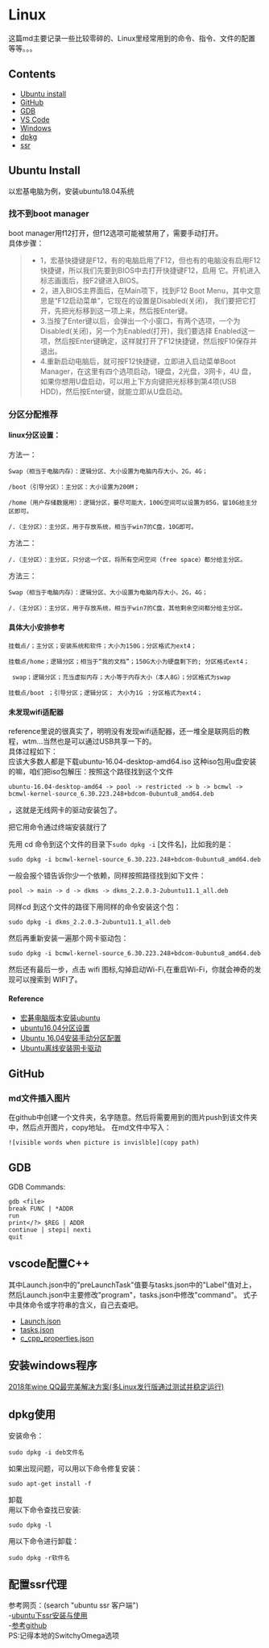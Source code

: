 # Linux
这篇md主要记录一些比较零碎的、Linux里经常用到的命令、指令、文件的配置等等。。。
## Contents
- [Ubuntu install](#ubuntu)
- [GitHub](#github)
- [GDB](#gdb)
- [VS Code](#vscode)
- [Windows](#exe)
- [dpkg](#dpkg)
- [ssr](#ssr)
<span id="ubuntu"></span>
## Ubuntu Install
以宏基电脑为例，安装ubuntu18.04系统
### 找不到boot manager
boot manager用f12打开，但f12选项可能被禁用了，需要手动打开。  
具体步骤：
> * 1，宏基快捷键是F12，有的电脑启用了F12，但也有的电脑没有启用F12快捷键，所以我们先要到BIOS中去打开快捷键F12，启用
它。开机进入标志画面后，按F2键进入BIOS。
> * 2，进入BIOS主界面后，在Main项下，找到F12 Boot Menu，其中文意思是“F12启动菜单”，它现在的设置是Disabled(关闭)，
我们要把它打开，先把光标移到这一项上来，然后按Enter键。
> * 3.当按了Enter键以后，会弹出一个小窗口，有两个选项，一个为Disabled(关闭)，另一个为Enabled(打开)，我们要选择
Enabled这一项，然后按Enter键确定，这样就打开了F12快捷键，然后按F10保存并退出。
> * 4.重新启动电脑后，就可按F12快捷键，立即进入启动菜单Boot Manager，在这里有四个选项启动，1硬盘，2光盘，3网卡，4U
盘，如果你想用U盘启动，可以用上下方向键把光标移到第4项(USB HDD)，然后按Enter键，就能立即从U盘启动。
### 分区分配推荐
#### linux分区设置：  
方法一：
```
Swap（相当于电脑内存）：逻辑分区、大小设置为电脑内存大小，2G，4G；

/boot（引导分区）：主分区：大小设置为200M；

/home（用户存储数据用）：逻辑分区，要尽可能大，100G空间可以设置为85G，留10G给主分区即可。

/.（主分区）：主分区，用于存放系统，相当于win7的C盘，10G即可。
```
方法二：
```
/.（主分区）：主分区，只分这一个区，将所有空闲空间（free space）都分给主分区。
```
方法三：
```
Swap（相当于电脑内存）：逻辑分区、大小设置为电脑内存大小，2G，4G；

/.（主分区）：主分区，用于存放系统，相当于win7的C盘，其他剩余空间都分给主分区。
```
#### 具体大小安排参考
```
挂载点/；主分区；安装系统和软件；大小为150G；分区格式为ext4； 

挂载点/home；逻辑分区；相当于“我的文档”；150G大小为硬盘剩下的; 分区格式ext4； 

 swap；逻辑分区；充当虚拟内存；大小等于内存大小（本人8G）；分区格式为swap 

挂载点/boot ；引导分区；逻辑分区； 大小为1G ；分区格式为ext4；
```
#### 未发现wifi适配器
reference里说的很真实了，明明没有发现wifi适配器，还一堆全是联网后的教程，wtm...当然也是可以通过USB共享一下的。  
具体过程如下：  
应该大多数人都是下载ubuntu-16.04-desktop-amd64.iso 这种iso包用u盘安装的嘛，咱们把iso包解压：按照这个路径找到这个文件
```
ubuntu-16.04-desktop-amd64 -> pool -> restricted -> b -> bcmwl -> bcmwl-kernel-source_6.30.223.248+bdcom-0ubuntu8_amd64.deb
```
，这就是无线网卡的驱动安装包了。

把它用命令通过终端安装就行了

先用 cd 命令到这个文件的目录下```sudo dpkg -i``` [文件名]，比如我的是：
```
sudo dpkg -i bcmwl-kernel-source_6.30.223.248+bdcom-0ubuntu8_amd64.deb
```
一般会报个错告诉你少一个依赖，同样按照路径找到如下文件：
```
pool -> main -> d -> dkms -> dkms_2.2.0.3-2ubuntu11.1_all.deb
```
同样cd 到这个文件的路径下用同样的命令安装这个包：
```
sudo dpkg -i dkms_2.2.0.3-2ubuntu11.1_all.deb
```
然后再重新安装一遍那个网卡驱动包：
```
sudo dpkg -i bcmwl-kernel-source_6.30.223.248+bdcom-0ubuntu8_amd64.deb
```
然后还有最后一步，点击 wifi 图标,勾掉启动Wi-Fi,在重启Wi-Fi，你就会神奇的发现可以搜索到 WIFI了。
#### Reference
- [宏碁电脑版本安装ubuntu](https://www.jianshu.com/p/1b66f5c78025)
- [ubuntu16.04分区设置](https://blog.csdn.net/zhangxiangweide/article/details/74779652)
- [Ubuntu 16.04安装手动分区配置](https://blog.csdn.net/qq_27623521/article/details/78836988)
- [Ubuntu离线安装网卡驱动](https://blog.csdn.net/ifmvo/article/details/54023628)
<span id="github"></span>
## GitHub
### md文件插入图片
在github中创建一个文件夹，名字随意。然后将需要用到的图片push到该文件夹中，然后点开图片，copy地址。
在md文件中写入：
```
![visible words when picture is invislble](copy path)
```
<span id="gdb"></span>
## GDB
GDB Commands:
```
gdb <file>  
break FUNC | *ADDR  
run  
print</?> $REG | ADDR
continue | stepi| nexti
quit
```
<span id="vscode"></span>
## vscode配置C++
其中Launch.json中的"preLaunchTask"值要与tasks.json中的"Label"值对上，然后Launch.json中主要修改"program"，tasks.json中修改"command"。
式子中具体命令或字符串的含义，自己去查吧。  
- [Launch.json](https://github.com/ruishaopu561/Configurations/blob/master/Linux/Launch.json)
- [tasks.json](https://github.com/ruishaopu561/Configurations/blob/master/Linux/tasks.json)  
- [c_cpp_properties.json](https://github.com/ruishaopu561/Configurations/blob/master/Linux/c_cpp_properties.json)
<span id="exe"></span>
## 安装windows程序
[2018年wine QQ最完美解决方案(多Linux发行版通过测试并稳定运行)](https://www.lulinux.com/archives/1319)
<span id="dpkg"></span>
## dpkg使用
安装命令：
```
sudo dpkg -i deb文件名
```
如果出现问题，可以用以下命令修复安装：
 ```
 sudo apt-get install -f
 ```
 卸载  
 用以下命令查找已安装:  
 ```
 sudo dpkg -l
 ```
 用以下命令进行卸载：  
 ```
 sudo dpkg -r软件名
 ```
<span id="ssr"></span>
## 配置ssr代理
参考网页：(search "ubuntu ssr 客户端")  
-[ubuntu下ssr安装与使用](http://cache.baiducontent.com/c?m=9d78d513d98411e804abd3690d679627594380122ba7a4020ea28438e3732844506793ac57260775a3d13b275fa0131aacb2776536703daade8dcd5dddccca737cd4666e370b8636438e46b2895b73c522c35dbaae19e3baf137&p=9e759a4ed1d817e60be296271156&newp=86759a4ed18518b905f5c7710f0c92695d0fc20e3cd0c44324b9d71fd325001c1b69e7bf23211701d4c0796207ad4859e1f53170301766dada9fca458ae7c46e769e7a2c&user=baidu&fm=sc&query=ubuntu+ssr+%BF%CD%BB%A7%B6%CB&qid=da660653000f057e&p1=8)  
-[参考github](https://github.com/FelisCatus/SwitchyOmega/releases)  
PS:记得本地的SwitchyOmega选项
